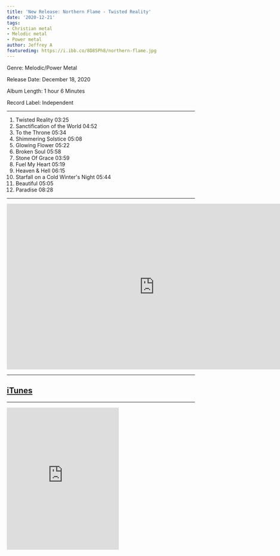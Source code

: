 ```yaml
---
title: 'New Release: Northern Flame - Twisted Reality'
date: '2020-12-21'
tags:
- Christian metal
- Melodic metal
- Power metal
author: Jeffrey A
featuredimg: https://i.ibb.co/8D85Ph8/northern-flame.jpg
---
```


Genre: Melodic/Power Metal

Release Date: December 18, 2020

Album Length: 1 hour 6 Minutes

Record Label: Independent

---

1. Twisted Reality 03:25
2. Sanctification of the World 04:52 
3. To the Throne 05:34 
4. Shimmering Solstice 05:08 
5. Glowing Flower 05:22 
6. Broken Soul 05:58 
7. Stone Of Grace 03:59 
8. Fuel My Heart 05:19 
9. Heaven & Hell 06:15 
10. Starfall on a Cold Winter's Night 05:44 
11. Beautiful 05:05 
12. Paradise 08:28

---

<iframe frameborder="0" scrolling="no" marginheight="0" marginwidth="0"width="788.54" height="443" type="text/html" src="https://www.youtube.com/embed/bSEMF3ztsHs?autoplay=0&fs=0&iv_load_policy=3&showinfo=0&rel=0&cc_load_policy=0&start=0&end=0&origin=https://youtubeembedcode.com"><div><small><a href="https://youtubeembedcode.com/nl/">youtubeembedcode.com/nl/</a></small></div><div><small><a href="http://www.chkrootkit.org/">buy high converting traffic</a></small></div></iframe>

---

## [iTunes](https://music.apple.com/ca/album/twisted-reality/1543915062)

---

<iframe src="https://open.spotify.com/embed/album/57QDutFAhzn0U6SZeNFmpM" width="300" height="380" frameborder="0" allowtransparency="true" allow="encrypted-media"></iframe>
